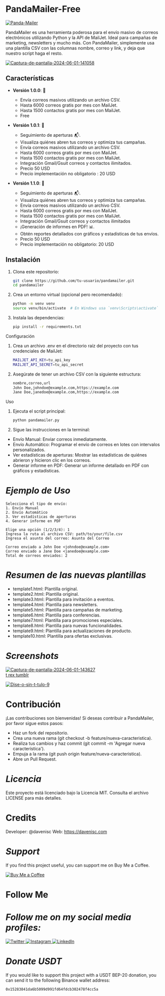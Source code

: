 # PandaMailer-Free

<a href="https://ibb.co/h1MYD7z"><img src="https://i.ibb.co/Wp3VgxJ/Panda-Mailer.png" alt="Panda-Mailer" border="0"></a>

PandaMailer es una herramienta poderosa para el envío masivo de correos electrónicos utilizando Python y la API de MailJet. Ideal para campañas de marketing, newsletters y mucho más. Con PandaMailer, simplemente usa una plantilla CSV con las columnas nombre, correo y link, y deja que nuestro script haga el resto.

<a href="https://ibb.co/pZ8CfpN"><img src="https://i.ibb.co/ft5mk7Z/Captura-de-pantalla-2024-06-01-141058.png" alt="Captura-de-pantalla-2024-06-01-141058" border="0"></a>

## Características

- **Versión 1.0.0**: 🐼
  - Envía correos masivos utilizando un archivo CSV.
  - Hasta 6000 correos gratis por mes con MailJet.
  - Hasta 1500 contactos gratis por mes con MailJet.
  - Free

- **Versión 1.0.1**: 🐼
  - Seguimiento de aperturas 📬.
  - Visualiza quiénes abren tus correos y optimiza tus campañas.
  - Envía correos masivos utilizando un archivo CSV.
  - Hasta 6000 correos gratis por mes con MailJet.
  - Hasta 1500 contactos gratis por mes con MailJet.
  - Integración Gmail/Gsuit correos y contactos ilimitados.
  - Precio 50 USD
  - Precio implementación no obligatorio : 20 USD

- **Versión 1.1.0**: 🐼
  - Seguimiento de aperturas 📬.
  - Visualiza quiénes abren tus correos y optimiza tus campañas.
  - Envía correos masivos utilizando un archivo CSV.
  - Hasta 6000 correos gratis por mes con MailJet.
  - Hasta 1500 contactos gratis por mes con MailJet.
  - Integración Gmail/Gsuit correos y contactos ilimitados
  - ¡Generación de informes en PDF! 📊.
  - Obtén reportes detallados con gráficos y estadísticas de tus envíos.
  - Precio 50 USD
  - Precio implementación no obligatorio: 20 USD

## Instalación

1. Clona este repositorio:
   ```bash
   git clone https://github.com/tu-usuario/pandamailer.git
   cd pandamailer

2. Crea un entorno virtual (opcional pero recomendado):

    ```bash
    python -m venv venv
    source venv/bin/activate  # En Windows usa `venv\Scripts\activate`

3. Instala las dependencias:

    ```bash
    pip install -r requirements.txt

Configuración

1. Crea un archivo .env en el directorio raíz del proyecto con tus credenciales de MailJet:

    ```bash
    MAILJET_API_KEY=tu_api_key
    MAILJET_API_SECRET=tu_api_secret

2. Asegúrate de tener un archivo CSV con la siguiente estructura:

    ```bash
    nombre,correo,url
    John Doe,johndoe@example.com,https://example.com
    Jane Doe,janedoe@example.com,https://example.com

Uso

1. Ejecuta el script principal:

    ```bash
    python pandamailer.py

2. Sigue las instrucciones en la terminal:

  * Envío Manual: Enviar correos inmediatamente.
  * Envío Automático: Programar el envío de correos en lotes con intervalos personalizados.
  * Ver estadísticas de aperturas: Mostrar las estadísticas de quiénes abrieron y hicieron clic en los correos.
  * Generar informe en PDF: Generar un informe detallado en PDF con gráficos y estadísticas.

# *Ejemplo de Uso*

    Selecciona el tipo de envío:
    1. Envío Manual
    2. Envío Automático
    3. Ver estadísticas de aperturas
    4. Generar informe en PDF
      
    Elige una opción (1/2/3/4): 1
    Ingresa la ruta al archivo CSV: path/to/your/file.csv
    Ingresa el asunto del correo: Asunto del Correo
      
    Correo enviado a John Doe <johndoe@example.com>
    Correo enviado a Jane Doe <janedoe@example.com>
    Total de correos enviados: 2

# *Resumen de las nuevas plantillas*

  * template1.html: Plantilla original.
  * template2.html: Plantilla original.
  * template3.html: Plantilla para invitación a eventos.
  * template4.html: Plantilla para newsletters.
  * template5.html: Plantilla para campañas de marketing.
  * template6.html: Plantilla para conferencias.
  * template7.html: Plantilla para promociones especiales.
  * template8.html: Plantilla para nuevas funcionalidades.
  * template9.html: Plantilla para actualizaciones de producto.
  * template10.html: Plantilla para ofertas exclusivas.

# *Screenshots*

<a href="https://ibb.co/gWBv4fX"><img src="https://i.ibb.co/3FLfRj8/Captura-de-pantalla-2024-06-01-143627.png" alt="Captura-de-pantalla-2024-06-01-143627" border="0"></a><br /><a target='_blank' href='https://imgbb.com/'>t rex tumblr</a><br />

<a href="https://ibb.co/FqHbXns"><img src="https://i.ibb.co/vvXxhDs/Dise-o-sin-t-tulo-9.png" alt="Dise-o-sin-t-tulo-9" border="0"></a>

# Contribución
¡Las contribuciones son bienvenidas! Si deseas contribuir a PandaMailer, por favor sigue estos pasos:

  * Haz un fork del repositorio.
  * Crea una nueva rama (git checkout -b feature/nueva-caracteristica).
  * Realiza tus cambios y haz commit (git commit -m 'Agregar nueva característica').
  * Empuja a la rama (git push origin feature/nueva-caracteristica).
  * Abre un Pull Request.
    
# *Licencia*

Este proyecto está licenciado bajo la Licencia MIT. Consulta el archivo LICENSE para más detalles.



# **Credits**
Developer: @davenisc
Web: https://davenisc.com

# *Support*
If you find this project useful, you can support me on Buy Me a Coffee.

<a href="https://buymeacoffee.com/davenisc" target="_blank">
    <img src="https://img.shields.io/badge/Buy%20Me%20a%20Coffee-FFDD00?style=for-the-badge&logo=buy-me-a-coffee&logoColor=black" alt="Buy Me a Coffee">
</a>

# **Follow Me**

# *Follow me on my social media profiles:*

<a href="https://twitter.com/davenisc" target="_blank">
    <img src="https://img.shields.io/badge/X-1DA1F2?style=for-the-badge&logo=twitter&logoColor=white" alt="Twitter">
</a>
<a href="https://www.instagram.com/davenisc.co/" target="_blank">
    <img src="https://img.shields.io/badge/Instagram-E4405F?style=for-the-badge&logo=instagram&logoColor=white" alt="Instagram">
</a>
<a href="https://www.linkedin.com/in/davenisc/" target="_blank">
    <img src="https://img.shields.io/badge/LinkedIn-0077B5?style=for-the-badge&logo=linkedin&logoColor=white" alt="LinkedIn">
</a>

# *Donate USDT* 

If you would like to support this project with a USDT BEP-20 donation, you can send it to the following Binance wallet address:

   ```bash
   0x15283841da6b5099d991fd64fdcb302478f4cc5a
